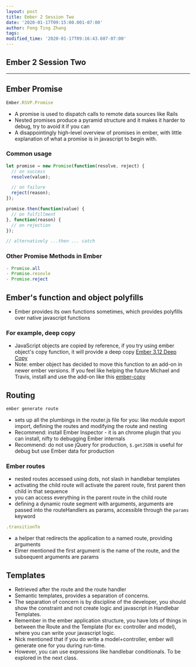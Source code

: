 ```yaml
---
layout: post
title: Ember 2 Session Two
date: '2020-01-17T09:15:00.001-07:00'
author: Feng Ting Zhang
tags:
modified_time: '2020-01-17T09:16:43.607-07:00'
---
```


## Ember 2 Session Two

----------

## Ember Promise
```javascript
Ember.RSVP.Promise
```

* A promise is used to dispatch calls to remote data sources like Rails
* Nested promises produce a pyramid structure and it makes it harder to debug, try to avoid it if you can
* A disappointingly high-level overview of promises in ember, with little explanation of what a promise is in javascript to begin with.

### Common usage
```javascript
let promise = new Promise(function(resolve, reject) {
  // on success
  resolve(value);

  // on failure
  reject(reason);
});

promise.then(function(value) {
  // on fulfillment
}, function(reason) {
  // on rejection
});

// alternatively ...then ... catch
```

### Other Promise Methods in Ember
```javascript
- Promise.all
- Promise.resovle
- Promise.reject
```

## Ember's function and object polyfills
- Ember provides its own functions sometimes, which provides polyfills over native javascript functions

### For example, deep copy
- JavaScript objects are copied by reference, if you try using ember object's copy function, it will provide a deep copy
[Ember 3.12 Deep Copy](http://api.emberjs.com/ember/3.12/functions/@ember%2Fobject%2Finternals/copy)
- Note: ember object has decided to move this function to an add-on in newer ember versions. If you feel like helping the future Michael and Travis, install and use the add-on like this [ember-copy](https://github.com/emberjs/ember-copy/blob/master/README.md#usage)

## Routing
```javascript
ember generate route
```
* sets up all the plumbings in the router.js file for you: like module export import, defining the routes and modifying the route and nesting
* Recommend: install Ember Inspector - it is an chrome plugin that you can install, nifty to debugging Ember internals
* Recommend: do not use jQuery for production, `$.getJSON` is useful for debug but use Ember data for production

### Ember routes 
- nested routes accessed using dots, not slash in handlebar templates
- activating the child route will activate the parent route, first parent then child in that sequence 
- you can access everything in the parent route in the child route
- defining a dynamic route segment with arguments, arguments are passed into the routeHandlers as params, accessible through the `params` keyword

```javascript
.transitionTo
```
- a helper that redirects the application to a named route, providing arguments
- Elmer mentioned the first argument is the name of the route, and the subsequent arguments are params

## Templates
- Retrieved after the route and the route handler
- Semantic templates, provides a separation of concerns. 
- The separation of concern is by discipline of the developer, you should show the constraint and not create logic and javascript in Handlebar Templates. 
- Remember in the ember application structure, you have lots of things in between the Route and the Template (for ex: controller and model), where you can write your javascript logic. 
- Nick mentioned that if you do write a model+controller, ember will generate one for you during run-time.
- However, you can use expressions like handlebar conditionals. To be explored in the next class.



